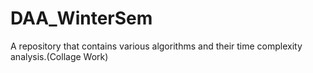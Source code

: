 # DAA_WinterSem
A repository that contains various algorithms and their time complexity analysis.(Collage Work)
